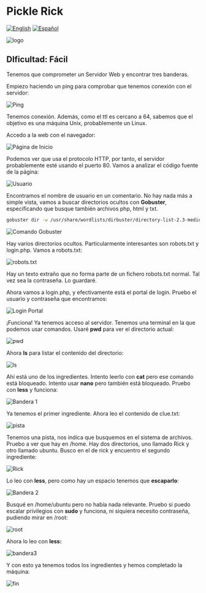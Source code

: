 # Pickle Rick
[![English](https://img.shields.io/badge/English-blue.svg)](README.md) [![Español](https://img.shields.io/badge/Español-green.svg)](README.es.md)

![logo](img/logo.webp)

## DIficultad: Fácil

Tenemos que comprometer un Servidor Web y encontrar tres banderas.

Empiezo haciendo un ping para comprobar que tenemos conexión con el servidor:

![Ping](img/ping.webp)

Tenemos conexión. Además, como el ttl es cercano a 64, sabemos que el objetivo es una máquina Unix, probablemente un Linux.

Accedo a la web con el navegador:

![Página de Inicio](img/inicio.webp)

Podemos ver que usa el protocolo HTTP, por tanto, el servidor probablemente esté usando el puerto 80. Vamos a analizar el código fuente de la página:

![Usuario](img/usuario.webp)

Encontramos el nombre de usuario en un comentario. No hay nada más a simple vista, vamos a buscar directorios ocultos con **Gobuster**, especificando que busque también archivos php, html y txt.

```bash
gobuster dir -w /usr/share/wordlists/dirbuster/directory-list-2.3-medium.txt -u http://10.10.12.39 -x php,html,txt
```

![Comando Gobuster](img/gobuster.webp)

Hay varios directorios ocultos. Particularmente interesantes son robots.txt y login.php. Vamos a robots.txt:

![robots.txt](img/robots.txt.webp)

Hay un texto extraño que no forma parte de un fichero robots.txt normal. Tal vez sea la contraseña. Lo guardaré.

Ahora vamos a login.php, y efectivamente está el portal de login. Pruebo el usuario y contraseña que encontramos:

![Login Portal](img/portal.webp)

¡Funciona! Ya tenemos acceso al servidor. Tenemos una terminal en la que podemos usar comandos. Usaré **pwd** para ver el directorio actual:

![pwd](img/pwd.webp)

Ahora **ls** para listar el contenido del directorio:

![ls](img/ls.webp)

Ahí está uno de los ingredientes. Intento leerlo con **cat** pero ese comando está bloqueado. Intento usar **nano** pero también está bloqueado. Pruebo con **less** y funciona:

![Bandera 1](img/flag1.webp)

Ya tenemos el primer ingrediente. Ahora leo el contenido de clue.txt:

![pista](img/pista.webp)

Tenemos una pista, nos indica que busquemos en el sistema de archivos. Pruebo a ver que hay en /home. Hay dos directorios, uno llamado Rick y otro llamado ubuntu. Busco en el de rick y encuentro el segundo ingrediente:

![Rick](img/rick.webp)

Lo leo con **less**, pero como hay un espacio tenemos que **escaparlo**:

![Bandera 2](img/flag2.webp)

Busqué en /home/ubuntu pero no había nada relevante. Pruebo si puedo escalar privilegios con **sudo** y funciona, ni siquiera necesito contraseña, pudiendo mirar en /root:

![root](img/root.webp)

Ahora lo leo con **less:**

![bandera3](img/flag3.webp)

Y con esto ya tenemos todos los ingredientes y hemos completado la máquina:

![fin](img/fin.webp)
